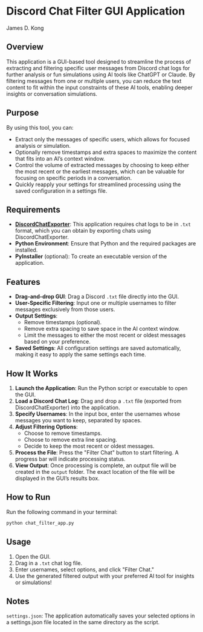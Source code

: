 # Discord Chat Filter GUI Application
James D. Kong

## Overview

This application is a GUI-based tool designed to streamline the process of extracting and filtering specific user messages from Discord chat logs for further analysis or fun simulations using AI tools like ChatGPT or Claude. By filtering messages from one or multiple users, you can reduce the text content to fit within the input constraints of these AI tools, enabling deeper insights or conversation simulations. 

## Purpose

By using this tool, you can:
- Extract only the messages of specific users, which allows for focused analysis or simulation.
- Optionally remove timestamps and extra spaces to maximize the content that fits into an AI’s context window.
- Control the volume of extracted messages by choosing to keep either the most recent or the earliest messages, which can be valuable for focusing on specific periods in a conversation.
- Quickly reapply your settings for streamlined processing using the saved configuration in a settings file.

## Requirements

- **[DiscordChatExporter](https://github.com/Tyrrrz/DiscordChatExporter)**: This application requires chat logs to be in `.txt` format, which you can obtain by exporting chats using DiscordChatExporter.
- **Python Environment**: Ensure that Python and the required packages are installed.
- **PyInstaller** (optional): To create an executable version of the application.

## Features

- **Drag-and-drop GUI**: Drag a Discord `.txt` file directly into the GUI.
- **User-Specific Filtering**: Input one or multiple usernames to filter messages exclusively from those users.
- **Output Settings**:
  - Remove timestamps (optional).
  - Remove extra spacing to save space in the AI context window.
  - Limit the messages to either the most recent or oldest messages based on your preference.
- **Saved Settings**: All configuration settings are saved automatically, making it easy to apply the same settings each time.

## How It Works

1. **Launch the Application**: Run the Python script or executable to open the GUI.
2. **Load a Discord Chat Log**: Drag and drop a `.txt` file (exported from DiscordChatExporter) into the application.
3. **Specify Usernames**: In the input box, enter the usernames whose messages you want to keep, separated by spaces.
4. **Adjust Filtering Options**:
   - Choose to remove timestamps.
   - Choose to remove extra line spacing.
   - Decide to keep the most recent or oldest messages.
5. **Process the File**: Press the "Filter Chat" button to start filtering. A progress bar will indicate processing status.
6. **View Output**: Once processing is complete, an output file will be created in the `output` folder. The exact location of the file will be displayed in the GUI’s results box.

## How to Run

Run the following command in your terminal:
```bash
python chat_filter_app.py
```

## Usage

1. Open the GUI.
2. Drag in a `.txt` chat log file.
3. Enter usernames, select options, and click "Filter Chat."
4. Use the generated filtered output with your preferred AI tool for insights or simulations!

## Notes
`settings.json`: The application automatically saves your selected options in a settings.json file located in the same directory as the script.
